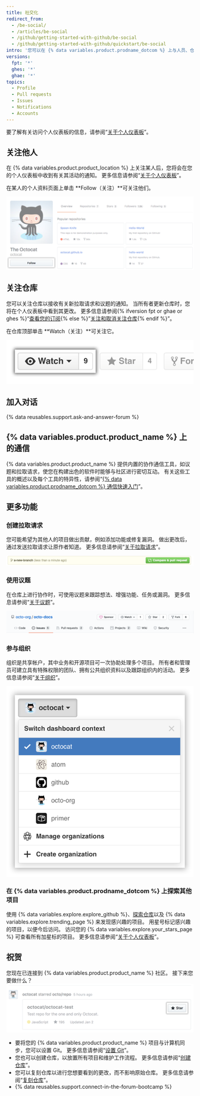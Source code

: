 ```yaml
---
title: 社交化
redirect_from:
  - /be-social/
  - /articles/be-social
  - /github/getting-started-with-github/be-social
  - /github/getting-started-with-github/quickstart/be-social
intro: '您可以在 {% data variables.product.prodname_dotcom %} 上与人员、仓库及组织进行互动。 从您的个人仪表板查看其他人正在做什么，在跟谁联系。'
versions:
  fpt: '*'
  ghes: '*'
  ghae: '*'
topics:
  - Profile
  - Pull requests
  - Issues
  - Notifications
  - Accounts
---
```


要了解有关访问个人仪表板的信息，请参阅“[关于个人仪表板](/articles/about-your-personal-dashboard)”。

## 关注他人

在 {% data variables.product.product_location %} 上关注某人后，您将会在您的个人仪表板中收到有关其活动的通知。 更多信息请参阅“[关于个人仪表板](/articles/about-your-personal-dashboard)”。

在某人的个人资料页面上单击 **Follow（关注）**可关注他们。

![关注用户按钮](/assets/images/help/profile/follow-user-button.png)

## 关注仓库

您可以关注仓库以接收有关新拉取请求和议题的通知。 当所有者更新仓库时，您将在个人仪表板中看到其更改。 更多信息请参阅{% ifversion fpt or ghae or ghes %}“[查看您的订阅](/github/managing-subscriptions-and-notifications-on-github/viewing-your-subscriptions){% else %}”[关注和取消关注仓库](/github/receiving-notifications-about-activity-on-github/watching-and-unwatching-repositories){% endif %}”。

在仓库顶部单击 **Watch（关注）**可关注它。

![关注仓库按钮](/assets/images/help/repository/repo-actions-watch.png)

## 加入对话

{% data reusables.support.ask-and-answer-forum %}

## {% data variables.product.product_name %} 上的通信

{% data variables.product.product_name %} 提供内置的协作通信工具，如议题和拉取请求，使您在构建出色的软件时能够与社区进行密切互动。 有关这些工具的概述以及每个工具的特异性，请参阅“[{% data variables.product.prodname_dotcom %} 通信快速入门](/github/collaborating-with-issues-and-pull-requests/quickstart-for-communicating-on-github)”。

## 更多功能

### 创建拉取请求

 您可能希望为其他人的项目做出贡献，例如添加功能或修复漏洞。 做出更改后，通过发送拉取请求让原作者知道。 更多信息请参阅“[关于拉取请求](/articles/about-pull-requests)”。

 ![拉取请求按钮](/assets/images/help/repository/repo-actions-pullrequest.png)

### 使用议题

在仓库上进行协作时，可使用议题来跟踪想法、增强功能、任务或漏洞。 更多信息请参阅“[关于议题](/articles/about-issues/)”。

![议题按钮](/assets/images/help/repository/repo-tabs-issues.png)

### 参与组织

组织是共享帐户，其中业务和开源项目可一次协助处理多个项目。 所有者和管理员可建立具有特殊权限的团队、拥有公共组织资料以及跟踪组织内的活动。 更多信息请参阅“[关于组织](/articles/about-organizations/)”。

![切换帐户上下文下拉列表](/assets/images/help/overview/dashboard-contextswitcher.png)

### 在 {% data variables.product.prodname_dotcom %} 上探索其他项目

使用 {% data variables.explore.explore_github %}、[探索仓库](https://github.com/explore)以及 {% data variables.explore.trending_page %} 来发现感兴趣的项目。 用星号标记感兴趣的项目，以便今后访问。 访问您的 {% data variables.explore.your_stars_page %} 可查看所有加星标的项目。  更多信息请参阅“[关于个人仪表板](/articles/about-your-personal-dashboard/)”。

## 祝贺

您现在已连接到 {% data variables.product.product_name %} 社区。 接下来您要做什么？ ![用星号标记项目](/assets/images/help/stars/star-a-project.png)


- 要将您的 {% data variables.product.product_name %} 项目与计算机同步，您可以设置 Git。 更多信息请参阅“[设置 Git](/articles/set-up-git)”。
- 您也可以创建仓库，以放置所有项目和维护工作流程。 更多信息请参阅“[创建仓库](/articles/create-a-repo)”。
- 您可以复刻仓库以进行您想要看到的更改，而不影响原始仓库。 更多信息请参阅“[复刻仓库](/articles/fork-a-repo)”。
- {% data reusables.support.connect-in-the-forum-bootcamp %}
